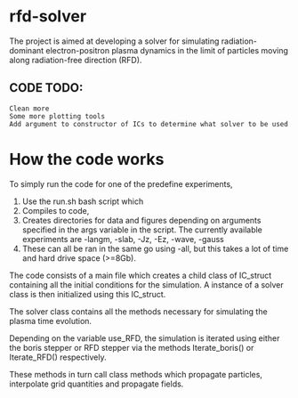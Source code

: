 # rfd-solver

The project is aimed at developing a solver for simulating radiation-dominant electron-positron plasma dynamics in the limit of particles moving along radiation-free direction (RFD).  

## CODE TODO:
    Clean more
    Some more plotting tools
    Add argument to constructor of ICs to determine what solver to be used



# How the code works

To simply run the code for one of the predefine experiments,

1. Use the run.sh bash script which
2. Compiles to code,
3. Creates directories for data and figures depending on arguments specified in
the args variable in the script. The currently available experiments are
-langm,
-slab,
-Jz,
-Ez,
-wave,
-gauss
4. These can all be ran in the same go using -all, but this takes a lot of time
and hard drive space (>=8Gb).

The code consists of a main file which creates a child class of IC_struct
containing all the initial conditions for the simulation. A instance of
a solver class is then initialized using this IC_struct.

The solver class contains all the methods necessary for simulating the plasma
time evolution.

Depending on the variable use_RFD, the simulation is iterated using either the
boris stepper or RFD stepper via the methods Iterate_boris() or Iterate_RFD()
respectively.

These methods in turn call class methods which propagate particles, interpolate
grid quantities and propagate fields.